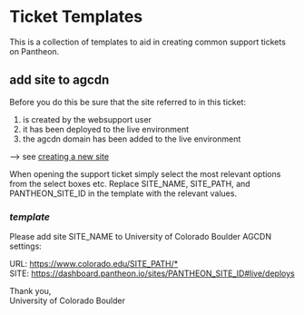 # Ticket Templates

This is a collection of templates to aid in creating common support tickets on Pantheon.

## add site to agcdn

Before you do this be sure that the site referred to in this ticket:

1. is created by the websupport user
2. it has been deployed to the live environment
3. the agcdn domain has been added to the live environment

--> see [creating a new site](wiki/Pantheon-creating-a-new-site)

When opening the support ticket simply select the most relevant options from the select boxes etc. Replace SITE_NAME, SITE_PATH, and PANTHEON_SITE_ID in the template with the relevant values.

### _**template**_

Please add site SITE_NAME to University of Colorado Boulder AGCDN settings:

URL: <https://www.colorado.edu/SITE_PATH/*>  
SITE: <https://dashboard.pantheon.io/sites/PANTHEON_SITE_ID#live/deploys>

Thank you,  
University of Colorado Boulder
